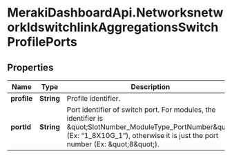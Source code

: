 # MerakiDashboardApi.NetworksnetworkIdswitchlinkAggregationsSwitchProfilePorts

## Properties
Name | Type | Description | Notes
------------ | ------------- | ------------- | -------------
**profile** | **String** | Profile identifier. | 
**portId** | **String** | Port identifier of switch port. For modules, the identifier is \&quot;SlotNumber_ModuleType_PortNumber\&quot; (Ex: “1_8X10G_1”), otherwise it is just the port number (Ex: \&quot;8\&quot;). | 
